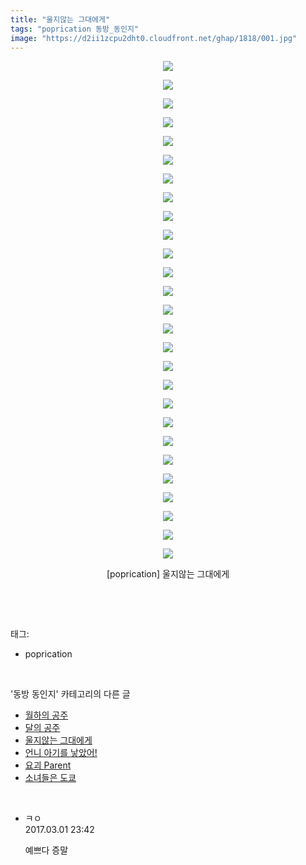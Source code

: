 ```yaml
---
title: "울지않는 그대에게"
tags: "poprication 동방_동인지"
image: "https://d2ii1zcpu2dht0.cloudfront.net/ghap/1818/001.jpg"
---
```

<div class="article">
<p style="text-align: center; clear: none; float: none;"><img src="{{ site.imgserver9 }}/ghap/1818/001.jpg"/></p>
<p style="text-align: center; clear: none; float: none;"><img src="{{ site.imgserver9 }}/ghap/1818/002.jpg"/></p>
<p style="text-align: center; clear: none; float: none;"><img src="{{ site.imgserver9 }}/ghap/1818/003.jpg"/></p>
<p style="text-align: center; clear: none; float: none;"><img src="{{ site.imgserver9 }}/ghap/1818/004.jpg"/></p>
<p style="text-align: center; clear: none; float: none;"><img src="{{ site.imgserver9 }}/ghap/1818/005.jpg"/></p>
<p style="text-align: center; clear: none; float: none;"><img src="{{ site.imgserver9 }}/ghap/1818/006.jpg"/></p>
<p style="text-align: center; clear: none; float: none;"><img src="{{ site.imgserver9 }}/ghap/1818/007.jpg"/></p>
<p style="text-align: center; clear: none; float: none;"><img src="{{ site.imgserver9 }}/ghap/1818/008.jpg"/></p>
<p style="text-align: center; clear: none; float: none;"><img src="{{ site.imgserver9 }}/ghap/1818/009.jpg"/></p>
<p style="text-align: center; clear: none; float: none;"><img src="{{ site.imgserver9 }}/ghap/1818/010.jpg"/></p>
<p style="text-align: center; clear: none; float: none;"><img src="{{ site.imgserver9 }}/ghap/1818/011.jpg"/></p>
<p style="text-align: center; clear: none; float: none;"><img src="{{ site.imgserver9 }}/ghap/1818/012.jpg"/></p>
<p style="text-align: center; clear: none; float: none;"><img src="{{ site.imgserver9 }}/ghap/1818/013.jpg"/></p>
<p style="text-align: center; clear: none; float: none;"><img src="{{ site.imgserver9 }}/ghap/1818/014.jpg"/></p>
<p style="text-align: center; clear: none; float: none;"><img src="{{ site.imgserver9 }}/ghap/1818/015.jpg"/></p>
<p style="text-align: center; clear: none; float: none;"><img src="{{ site.imgserver9 }}/ghap/1818/016.jpg"/></p>
<p style="text-align: center; clear: none; float: none;"><img src="{{ site.imgserver9 }}/ghap/1818/017.jpg"/></p>
<p style="text-align: center; clear: none; float: none;"><img src="{{ site.imgserver9 }}/ghap/1818/018.jpg"/></p>
<p style="text-align: center; clear: none; float: none;"><img src="{{ site.imgserver9 }}/ghap/1818/019.jpg"/></p>
<p style="text-align: center; clear: none; float: none;"><img src="{{ site.imgserver9 }}/ghap/1818/020.jpg"/></p>
<p style="text-align: center; clear: none; float: none;"><img src="{{ site.imgserver9 }}/ghap/1818/021.jpg"/></p>
<p style="text-align: center; clear: none; float: none;"><img src="{{ site.imgserver9 }}/ghap/1818/022.jpg"/></p>
<p style="text-align: center; clear: none; float: none;"><img src="{{ site.imgserver9 }}/ghap/1818/023.jpg"/></p>
<p style="text-align: center; clear: none; float: none;"><img src="{{ site.imgserver9 }}/ghap/1818/024.jpg"/></p>
<p style="text-align: center; clear: none; float: none;"><img src="{{ site.imgserver9 }}/ghap/1818/025.jpg"/></p>
<p style="text-align: center; clear: none; float: none;"><img src="{{ site.imgserver9 }}/ghap/1818/026.jpg"/></p>
<p style="text-align: center; clear: none; float: none;"><img src="{{ site.imgserver9 }}/ghap/1818/027.jpg"/></p>
<p style="text-align: center; clear: none; float: none;">[poprication] 울지않는 그대에게</p>
<p><br/></p>
</div><br/>
<div class="tagTrail">
<p>태그: </p>
<ul>
<li>poprication</li>
</ul>
</div><br/>
<div class="another">
<p>'동방 동인지' 카테고리의 다른 글</p>
<ul>
<li><a href="/ghap_1820">월하의 공주</a></li>
<li><a href="/ghap_1819">달의 공주</a></li>
<li><a href="/ghap_1818">울지않는 그대에게</a></li>
<li><a href="/ghap_1817">언니 아기를 낳았어!</a></li>
<li><a href="/ghap_1816">요괴 Parent</a></li>
<li><a href="/ghap_1815">소녀들은 도쿄</a></li>
</ul>
</div><br/>
<div class="cb_module cb_fluid">
<div class="cb_wrt cb_profile">
<div class="comment">
<ul>
<li class="cb_thumb_off" id="comment14928776">
<div class="cb_comment_area">
<div class="cb_info_area">
<div class="cb_section">
<span class="cb_nick_name">ㅋㅇ</span>
</div>
<div class="cb_section">
<span class="cb_date">2017.03.01 23:42 </span>
</div>
</div>
<div class="cb_dsc_comment">
<p class="cb_dsc">
											예쁘다 증말
										</p>
</div>
</div></li>
</ul>
</div>
</div><!-- commentList close -->
</div><br/>
